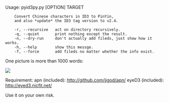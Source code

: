 Usage:
        pyid3py.py [OPTION] TARGET

        Convert Chinese characters in ID3 to PinYin,
        and also *update* the ID3 tag version to v2.4.

        -r, --recursive   act on directory recursively.
        -q, --quiet       print nothing except the result.
        -n, --dry-run     don't actually add fileds, just show how it works.
        -h, --help        show this messge.
        -f, --force       add fileds no matter whether the info exist.

One picture is more than 1000 words:

[![](http://farm5.static.flickr.com/4048/4260499120_3c65d2ac30_o.png)](http://farm5.static.flickr.com/4048/4260499120_3c65d2ac30_o.png)

Requirement:
        apn (included): http://github.com/jjgod/apn/
        eyeD3 (included): http://eyed3.nicfit.net/

Use it on your own risk.
